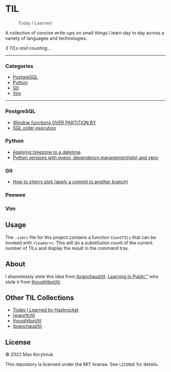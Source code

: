 # TIL

> Today I Learned

A collection of concise write-ups on small things I learn day to day across a
variety of languages and technologies. 


_3 TILs and counting..._

---

### Categories

* [PostgreSQL](#postgresql)
* [Python](#python)
* [Git](#git)
* [Vim](#vim)


---


### PostgreSQL

- [Window functions OVER PARTITION BY](postgresql/count-using-over.md)
- [SQL order execution](postgresql/sql-execution-order.md)

### Python

- [Applying timezone to a datetime](python/how-to-apply-timezone-to-date.md)
- [Python versions with pyenv, dependency management(pip) and venv](python/envs-workspace.md)

### Git

- [How to cherry pick (apply a commit to another branch)](git/how-to-cherry-pick.md)

### Peewee

### Vim


## Usage

The `.vimrc` file for this project contains a function `CountTILs` that can
be invoked with `<leader>c`. This will do a substitution count of the
current number of TILs and display the result in the command tray.

## About

I shamelessly stole this idea from
[jbranchaud/til](https://github.com/jbranchaud/til).
[Learning In Public™](https://dev.to/jbranchaud/how-i-built-a-learning-machine-45k9)
who stole it from
[thoughtbot/til](https://github.com/thoughtbot/til).

## Other TIL Collections

* [Today I Learned by Hashrocket](https://til.hashrocket.com)
* [jwworth/til](https://github.com/jwworth/til)
* [thoughtbot/til](https://github.com/thoughtbot/til)
* [jbranchaud/til](https://github.com/jbranchaud/til)

## License

&copy; 2022 Max Korytniuk

This repository is licensed under the MIT license. See `LICENSE` for
details.

